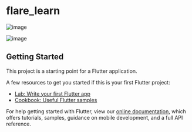 # flare_learn

![image](https://github.com/pheromone/Flutter_learn_demo/blob/master/其他/案例/flare_learn/nima初始.gif) <br/>

![image](https://github.com/pheromone/Flutter_learn_demo/blob/master/其他/案例/flare_learn/flare初始.gif) <br/>



## Getting Started

This project is a starting point for a Flutter application.

A few resources to get you started if this is your first Flutter project:

- [Lab: Write your first Flutter app](https://flutter.dev/docs/get-started/codelab)
- [Cookbook: Useful Flutter samples](https://flutter.dev/docs/cookbook)

For help getting started with Flutter, view our
[online documentation](https://flutter.dev/docs), which offers tutorials,
samples, guidance on mobile development, and a full API reference.
